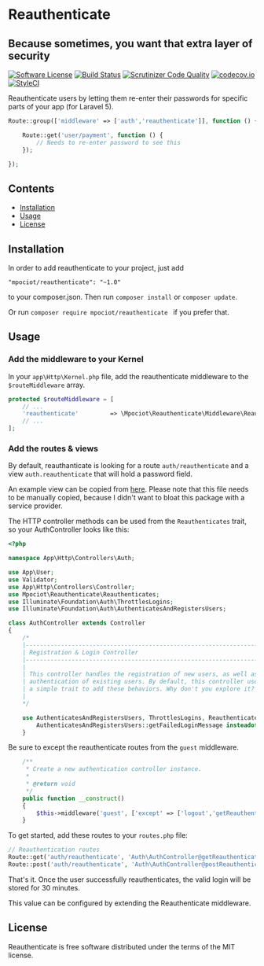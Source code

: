 # Reauthenticate
## Because sometimes, you want that extra layer of security

[![Software License](https://img.shields.io/badge/license-MIT-brightgreen.svg?style=flat)](LICENSE.md)
[![Build Status](https://travis-ci.org/mpociot/reauthenticate.svg)](https://travis-ci.org/mpociot/reauthenticate)
[![Scrutinizer Code Quality](https://scrutinizer-ci.com/g/mpociot/reauthenticate/badges/quality-score.png?b=master&)](https://scrutinizer-ci.com/g/mpociot/reauthenticate/?branch=master)
[![codecov.io](https://codecov.io/github/mpociot/reauthenticate/coverage.svg?branch=master)](https://codecov.io/github/mpociot/reauthenticate?branch=master)
[![StyleCI](https://styleci.io/repos/45939836/shield?style=flat)](https://styleci.io/repos/45939836)

Reauthenticate users by letting them re-enter their passwords for specific parts of your app (for Laravel 5).



```php
Route::group(['middleware' => ['auth','reauthenticate']], function () {

    Route::get('user/payment', function () {
        // Needs to re-enter password to see this
    });

});
```


## Contents

- [Installation](#installation)
- [Usage](#usage)
- [License](#license)

## Installation

In order to add reauthenticate to your project, just add

    "mpociot/reauthenticate": "~1.0"

to your composer.json. Then run `composer install` or `composer update`.

Or run `composer require mpociot/reauthenticate ` if you prefer that.

## Usage

### Add the middleware to your Kernel

In your `app\Http\Kernel.php` file, add the reauthenticate middleware to the `$routeMiddleware` array.

```php
protected $routeMiddleware = [
    // ...
    'reauthenticate'         => \Mpociot\Reauthenticate\Middleware\Reauthenticate::class,
    // ...
];
```

### Add the routes & views

By default, reauthanticate is looking for a route `auth/reauthenticate` and a view `auth.reauthenticate` that will hold a password field.

An example view can be copied from [here](https://github.com/mpociot/reauthenticate/blob/master/views/reauthenticate.blade.php). Please note that this file needs to be manually copied, because I didn't want to bloat this package with a service provider.

The HTTP controller methods can be used from the `Reauthenticates` trait, so your AuthController looks like this:

```php
<?php

namespace App\Http\Controllers\Auth;

use App\User;
use Validator;
use App\Http\Controllers\Controller;
use Mpociot\Reauthenticate\Reauthenticates;
use Illuminate\Foundation\Auth\ThrottlesLogins;
use Illuminate\Foundation\Auth\AuthenticatesAndRegistersUsers;

class AuthController extends Controller
{
    /*
    |--------------------------------------------------------------------------
    | Registration & Login Controller
    |--------------------------------------------------------------------------
    |
    | This controller handles the registration of new users, as well as the
    | authentication of existing users. By default, this controller uses
    | a simple trait to add these behaviors. Why don't you explore it?
    |
    */

    use AuthenticatesAndRegistersUsers, ThrottlesLogins, Reauthenticates {
        AuthenticatesAndRegistersUsers::getFailedLoginMessage insteadof Reauthenticates;
    }
```

Be sure to except the reauthenticate routes from the `guest` middleware.

```php
    /**
     * Create a new authentication controller instance.
     *
     * @return void
     */
    public function __construct()
    {
        $this->middleware('guest', ['except' => ['logout','getReauthenticate','postReauthenticate'] ]);
    }
```

To get started, add these routes to your `routes.php` file:

```php
// Reauthentication routes
Route::get('auth/reauthenticate', 'Auth\AuthController@getReauthenticate');
Route::post('auth/reauthenticate', 'Auth\AuthController@postReauthenticate');
```

That's it.
Once the user successfully reauthenticates, the valid login will be stored for 30 minutes.

This value can be configured by extending the Reauthenticate middleware.

## License

Reauthenticate is free software distributed under the terms of the MIT license.
